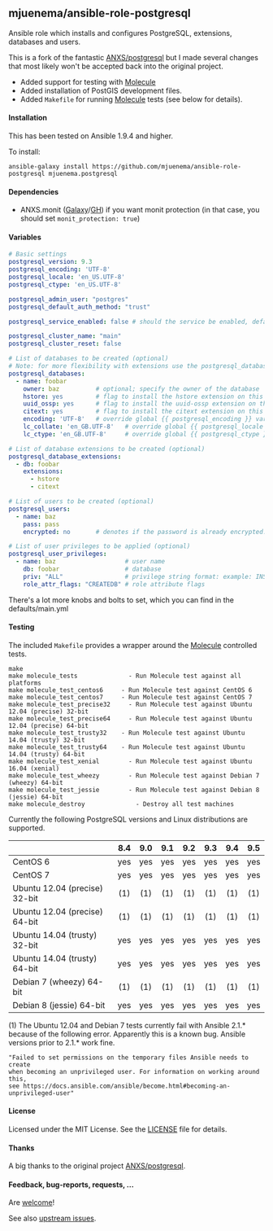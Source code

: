## mjuenema/ansible-role-postgresql

Ansible role which installs and configures PostgreSQL, extensions, databases and users.

This is a fork of the fantastic [ANXS/postgresql](https://github.com/ANXS/postgresql) but I made several changes that most likely won't be accepted back into the original project.

* Added support for testing with [Molecule](http://molecule.readthedocs.io/)
* Added installation of PostGIS development files.
* Added ```Makefile``` for running [Molecule](http://molecule.readthedocs.io/) tests (see below for details).

#### Installation

This has been tested on Ansible 1.9.4 and higher.

To install:

```
ansible-galaxy install https://github.com/mjuenema/ansible-role-postgresql mjuenema.postgresql
```

#### Dependencies

- ANXS.monit ([Galaxy](https://galaxy.ansible.com/list#/roles/502)/[GH](https://github.com/ANXS/monit)) if you want monit protection (in that case, you should set `monit_protection: true`)


#### Variables

```yaml
# Basic settings
postgresql_version: 9.3
postgresql_encoding: 'UTF-8'
postgresql_locale: 'en_US.UTF-8'
postgresql_ctype: 'en_US.UTF-8'

postgresql_admin_user: "postgres"
postgresql_default_auth_method: "trust"

postgresql_service_enabled: false # should the service be enabled, default is true

postgresql_cluster_name: "main"
postgresql_cluster_reset: false

# List of databases to be created (optional)
# Note: for more flexibility with extensions use the postgresql_database_extensions setting.
postgresql_databases:
  - name: foobar
    owner: baz          # optional; specify the owner of the database
    hstore: yes         # flag to install the hstore extension on this database (yes/no)
    uuid_ossp: yes      # flag to install the uuid-ossp extension on this database (yes/no)
    citext: yes         # flag to install the citext extension on this database (yes/no)
    encoding: 'UTF-8'   # override global {{ postgresql_encoding }} variable per database
    lc_collate: 'en_GB.UTF-8'   # override global {{ postgresql_locale }} variable per database
    lc_ctype: 'en_GB.UTF-8'     # override global {{ postgresql_ctype }} variable per database

# List of database extensions to be created (optional)
postgresql_database_extensions:
  - db: foobar
    extensions:
      - hstore
      - citext

# List of users to be created (optional)
postgresql_users:
  - name: baz
    pass: pass
    encrypted: no       # denotes if the password is already encrypted.

# List of user privileges to be applied (optional)
postgresql_user_privileges:
  - name: baz                   # user name
    db: foobar                  # database
    priv: "ALL"                 # privilege string format: example: INSERT,UPDATE/table:SELECT/anothertable:ALL
    role_attr_flags: "CREATEDB" # role attribute flags
```

There's a lot more knobs and bolts to set, which you can find in the defaults/main.yml


#### Testing

The included ```Makefile``` provides a wrapper around the [Molecule](http://molecule.readthedocs.io/) controlled tests.

```
make
make molecule_tests		         - Run Molecule test against all platforms
make molecule_test_centos6	   - Run Molecule test against CentOS 6
make molecule_test_centos7	   - Run Molecule test against CentOS 7
make molecule_test_precise32	 - Run Molecule test against Ubuntu 12.04 (precise) 32-bit
make molecule_test_precise64	 - Run Molecule test against Ubuntu 12.04 (precise) 64-bit
make molecule_test_trusty32	   - Run Molecule test against Ubuntu 14.04 (trusty) 32-bit
make molecule_test_trusty64	   - Run Molecule test against Ubuntu 14.04 (trusty) 64-bit
make molecule_test_xenial	     - Run Molecule test against Ubuntu 16.04 (xenial)
make molecule_test_wheezy	     - Run Molecule test against Debian 7 (wheezy) 64-bit
make molecule_test_jessie	     - Run Molecule test against Debian 8 (jessie) 64-bit
make molecule_destroy		       - Destroy all test machines
```

Currently the following PostgreSQL versions and Linux distributions are supported.

|                               | 8.4 | 9.0 | 9.1 | 9.2 | 9.3 | 9.4 | 9.5 |
|-------------------------------|:---:|:---:|:---:|:---:|:---:|:---:|:---:|
| CentOS 6                      |yes  |yes  |yes  |yes  |yes  |yes  |yes  |
| CentOS 7                      |yes  |yes  |yes  |yes  |yes  |yes  |yes  |
| Ubuntu 12.04 (precise) 32-bit |(1)  |(1)  |(1)  |(1)  |(1)  |(1)  |(1)  |
| Ubuntu 12.04 (precise) 64-bit |(1)  |(1)  |(1)  |(1)  |(1)  |(1)  |(1)  |
| Ubuntu 14.04 (trusty) 32-bit  |yes  |yes  |yes  |yes  |yes  |yes  |yes  |
| Ubuntu 14.04 (trusty) 64-bit  |yes  |yes  |yes  |yes  |yes  |yes  |yes  |
| Debian 7 (wheezy) 64-bit      |(1)  |(1)  |(1)  |(1)  |(1)  |(1)  |(1)  |
| Debian 8 (jessie) 64-bit      |yes  |yes  |yes  |yes  |yes  |yes  |yes  |

(1) The Ubuntu 12.04 and Debian 7 tests currently fail with Ansible 2.1.* because of 
the following error. Apparently this is a known bug. Ansible versions prior to
2.1.* work fine.
```
"Failed to set permissions on the temporary files Ansible needs to create 
when becoming an unprivileged user. For information on working around this, 
see https://docs.ansible.com/ansible/become.html#becoming-an-unprivileged-user"
```

#### License

Licensed under the MIT License. See the [LICENSE](./LICENSE) file for details.

#### Thanks

A big thanks to the original project [ANXS/postgresql](https://github.com/ANXS/postgresql).

#### Feedback, bug-reports, requests, ...

Are [welcome](https://github.com/mjuenema/ansible-role-postgresql/issues)!

See also [upstream issues](https://github.com/ANXS/postgresql/issues).


